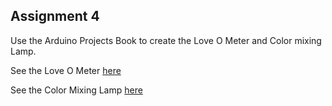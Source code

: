 ## Assignment 4
Use the Arduino Projects Book to create the Love O Meter and Color mixing Lamp.

See the Love O Meter [here](https://www.youtube.com/watch?v=zrFECaeabFM)

See the Color Mixing Lamp [here](https://www.youtube.com/watch?v=RBo8iT2ezoc)
